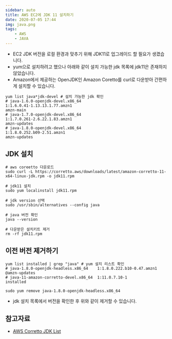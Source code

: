 ```yaml
---
sidebar: auto
title: AWS EC2에 JDK 11 설치하기
date: 2020-07-05 17:44
img: java.png
tags: 
    - AWS
    - JAVA
---
```


- EC2 JDK 버전을 로컬 환경과 맞추기 위해 JDK11로 업그레이드 할 필요가 생겼습니다.
- yum으로 설치하려고 했으나 아래와 같이 설치 가능한 jdk 목록에 jdk11은 존재하지 않았습니다.
- Amazon에서 제공하는 OpenJDK인 Amazon Coretto를 curl로 다운받아 간편하게 설치할 수 있습니다. 


```shell script
yum list java*jdk-devel # 설치 가능한 jdk 확인
# java-1.6.0-openjdk-devel.x86_64                                       1:1.6.0.41-1.13.13.1.77.amzn1                                       amzn-main
# java-1.7.0-openjdk-devel.x86_64                                       1:1.7.0.261-2.6.22.1.83.amzn1                                       amzn-updates
# java-1.8.0-openjdk-devel.x86_64                                       1:1.8.0.252.b09-2.51.amzn1                                          amzn-updates
```


## JDK 설치
```shell script
# aws coreetto 다운로드
sudo curl -L https://corretto.aws/downloads/latest/amazon-corretto-11-x64-linux-jdk.rpm -o jdk11.rpm

# jdk11 설치
sudo yum localinstall jdk11.rpm

# jdk version 선택
sudo /usr/sbin/alternatives --config java

# java 버전 확인
java --version

# 다운받은 설치키트 제거
rm -rf jdk11.rpm
```

## 이전 버전 제거하기
```shell script
yum list installed | grep "java" # yum 설치 리스트 확인
# java-1.8.0-openjdk-headless.x86_64    1:1.8.0.222.b10-0.47.amzn1   @amzn-updates
# java-11-amazon-corretto-devel.x86_64  1:11.0.7.10-1                installed

sudo yum remove java-1.8.0-openjdk-headless.x86_64 
```
- jdk 설치 목록에서 버전을 확인한 후 위와 같이 제거할 수 있습니다.

## 참고자료
- [AWS Corretto JDK List](https://docs.aws.amazon.com/corretto/latest/corretto-11-ug/downloads-list.html)
